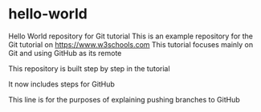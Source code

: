 # hello-world
Hello World repository for Git tutorial
This is an example repository for the Git tutorial on https://www.w3schools.com
This tutorial focuses mainly on Git and using GitHub as its remote

This repository is built step by step in the tutorial

It now includes steps for GitHub

This line is for the purposes of explaining pushing branches to GitHub
